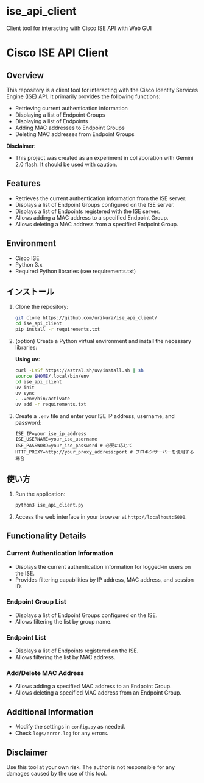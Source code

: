 # ise_api_client
Client tool for interacting with Cisco ISE API with Web GUI

# Cisco ISE API Client

## Overview

This repository is a client tool for interacting with the Cisco Identity Services Engine (ISE) API.  It primarily provides the following functions:

* Retrieving current authentication information
* Displaying a list of Endpoint Groups
* Displaying a list of Endpoints
* Adding MAC addresses to Endpoint Groups
* Deleting MAC addresses from Endpoint Groups

**Disclaimer:**

* This project was created as an experiment in collaboration with Gemini 2.0 flash.  It should be used with caution.

## Features

* Retrieves the current authentication information from the ISE server.
* Displays a list of Endpoint Groups configured on the ISE server.
* Displays a list of Endpoints registered with the ISE server.
* Allows adding a MAC address to a specified Endpoint Group.
* Allows deleting a MAC address from a specified Endpoint Group.

## Environment

* Cisco ISE
* Python 3.x
* Required Python libraries (see requirements.txt)

## インストール

1.  Clone the repository:

    ```bash
    git clone https://github.com/urikura/ise_api_client/
    cd ise_api_client
    pip install -r requirements.txt
    ```
2.  (option) Create a Python virtual environment and install the necessary libraries:

    **Using uv:**

    ```bash
    curl -LsSf https://astral.sh/uv/install.sh | sh
    source $HOME/.local/bin/env
    cd ise_api_client
    uv init
    uv sync
    . .venv/bin/activate
    uv add -r requirements.txt
    ```

3.  Create a `.env` file and enter your ISE IP address, username, and password:

    ```
    ISE_IP=your_ise_ip_address
    ISE_USERNAME=your_ise_username
    ISE_PASSWORD=your_ise_password # 必要に応じて
    HTTP_PROXY=http://your_proxy_address:port # プロキシサーバーを使用する場合
    ```

## 使い方

1.  Run the application:

    ```bash
    python3 ise_api_client.py
    ```
2.  Access the web interface in your browser at `http://localhost:5000`.

## Functionality Details

### Current Authentication Information

* Displays the current authentication information for logged-in users on the ISE.
* Provides filtering capabilities by IP address, MAC address, and session ID.

### Endpoint Group List

* Displays a list of Endpoint Groups configured on the ISE.
* Allows filtering the list by group name.

### Endpoint List

* Displays a list of Endpoints registered on the ISE.
* Allows filtering the list by MAC address.

### Add/Delete MAC Address

* Allows adding a specified MAC address to an Endpoint Group.
* Allows deleting a specified MAC address from an Endpoint Group.

## Additional Information

* Modify the settings in `config.py` as needed.
* Check `logs/error.log` for any errors.

## Disclaimer

Use this tool at your own risk. The author is not responsible for any damages caused by the use of this tool.

